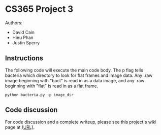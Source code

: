 CS365 Project 3
============

Authors:

* David Cain
* Hieu Phan
* Justin Sperry

Instructions
------------
The following code will execute the main code body. The p flag tells
bacteria which directory to look for flat frames and image data. Any
.raw image beginning with "bact" is read in as a data image, and any
.raw beginning with "flat" is read in as a flat frame.

    python bacteria.py -p image_dir

Code discussion
---------------
For code discussion and a complete writeup, please see this project's
wiki page at [(URL)](wiki.colby.edu).
